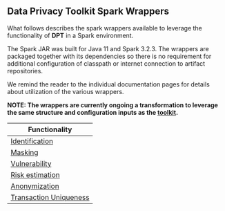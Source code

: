 ## Data Privacy Toolkit Spark Wrappers

What follows describes the spark wrappers available to leverage the functionality of **DPT** in a Spark environment.

The Spark JAR was built for Java 11 and Spark 3.2.3.
The wrappers are packaged together with its dependencies so there is no requirement for additional configuration of classpath or internet connection to artifact repositories.

We remind the reader to the individual documentation pages for details about utilization of the various wrappers.

**NOTE: The wrappers are currently ongoing a transformation to leverage the same structure and configuration inputs as the [toolkit](../toolkit).**

| Functionality                                       |
|-----------------------------------------------------|
| [Identification](identification.md)                 |
| [Masking](masking.md)                               |
| [Vulnerability](vulnerability.md)                   |
| [Risk estimation](risk-estimation.md)               |                                    
| [Anonymization](anonymization.md)                   |
| [Transaction Uniqueness](transaction-uniqueness.md) |

